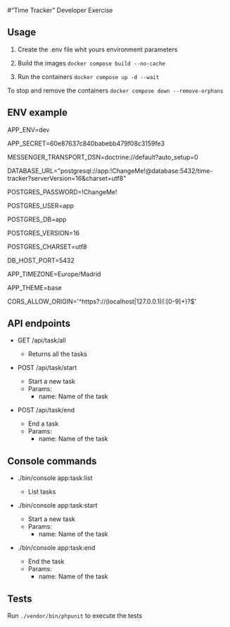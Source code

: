 #“Time Tracker” Developer Exercise
   
## Usage

1. Create the .env file whit yours environment parameters

2. Build the images `docker compose build --no-cache`

3. Run the containers `docker compose up -d --wait`

To stop and remove the containers `docker compose down --remove-orphans`

## ENV example

APP_ENV=dev

APP_SECRET=60e87637c840babebb479f08c3159fe3

MESSENGER_TRANSPORT_DSN=doctrine://default?auto_setup=0

DATABASE_URL="postgresql://app:!ChangeMe!@database:5432/time-tracker?serverVersion=16&charset=utf8"

POSTGRES_PASSWORD=!ChangeMe!

POSTGRES_USER=app

POSTGRES_DB=app

POSTGRES_VERSION=16

POSTGRES_CHARSET=utf8

DB_HOST_PORT=5432

APP_TIMEZONE=Europe/Madrid

APP_THEME=base

CORS_ALLOW_ORIGIN='^https?://(localhost|127\.0\.0\.1)(:[0-9]+)?$'

## API endpoints

- GET /api/task/all
    - Returns all the tasks
    
- POST /api/task/start
    - Start a new task
    - Params:
        - name: Name of the task

- POST /api/task/end
    - End a task
    - Params:
        - name: Name of the task
    
## Console commands

- ./bin/console app:task:list
    - List tasks

- ./bin/console app:task:start
    - Start a new task
    - Params:
        - name: Name of the task
    
- ./bin/console app:task:end
    - End the task
    - Params:
        - name: Name of the task
    
## Tests

Run `./vendor/bin/phpunit` to execute the tests